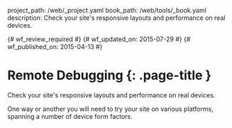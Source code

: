 project_path: /web/_project.yaml
book_path: /web/tools/_book.yaml
description: Check your site's responsive layouts and performance on real devices.

{# wf_review_required #}
{# wf_updated_on: 2015-07-29 #}
{# wf_published_on: 2015-04-13 #}

# Remote Debugging {: .page-title }

Check your site's responsive layouts and performance on real devices.

One way or another you will need to try your site on various platforms,
spanning a number of device form factors.
